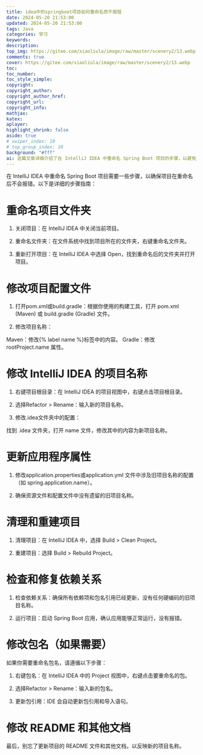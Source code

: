 ```yaml
---
title: idea中的springboot项目如何重命名而不报错
date: 2024-05-20 21:53:00
updated: 2024-05-20 21:53:00
tags: Java
categories: 学习
keywords: 
description:
top_img: https://gitee.com/xiaoliula/image/raw/master/scenery2/13.webp
comments: true
cover: https://gitee.com/xiaoliula/image/raw/master/scenery2/13.webp
toc:
toc_number:
toc_style_simple:
copyright:
copyright_author:
copyright_author_href:
copyright_url:
copyright_info:
mathjax:
katex:
aplayer:
highlight_shrink: false
aside: true
# swiper_index: 10
# top_group_index: 10
background: "#fff"
ai: 这篇文章详细介绍了在 IntelliJ IDEA 中重命名 Spring Boot 项目的步骤，以避免重命名后报错。具体步骤包括：关闭并在文件系统中重命名项目文件夹后重新打开；根据构建工具修改项目配置文件；在 IDE 中重命名项目并修改 .idea 文件夹中的配置；更新应用程序属性；清理和重建项目；检查和修复依赖关系并运行项目；若有需要重命名包名；最后更新 README 等文档。
---
```


在 IntelliJ IDEA 中重命名 Spring Boot 项目需要一些步骤，以确保项目在重命名后不会报错。以下是详细的步骤指南：
# 重命名项目文件夹
1. 关闭项目：在 IntelliJ IDEA 中关闭当前项目。

2. 重命名文件夹：在文件系统中找到项目所在的文件夹，右键重命名文件夹。

3. 重新打开项目：在 IntelliJ IDEA 中选择 Open，找到重命名后的文件夹并打开项目。

# 修改项目配置文件
1. 打开pom.xml或build.gradle：根据你使用的构建工具，打开 pom.xml (Maven) 或 build.gradle (Gradle) 文件。

2. 修改项目名称：

Maven：修改{% label name %}标签中的内容。
Gradle：修改 rootProject.name 属性。
# 修改 IntelliJ IDEA 的项目名称
1. 右键项目根目录：在 IntelliJ IDEA 的项目视图中，右键点击项目根目录。

2. 选择Refactor > Rename：输入新的项目名称。

3. 修改.idea文件夹中的配置：

找到 .idea 文件夹，打开 name 文件，修改其中的内容为新项目名称。
# 更新应用程序属性
1. 修改application.properties或application.yml 文件中涉及旧项目名称的配置（如 spring.application.name）。

2. 确保资源文件和配置文件中没有遗留的旧项目名称。

# 清理和重建项目
1. 清理项目：在 IntelliJ IDEA 中，选择 Build > Clean Project。

2. 重建项目：选择 Build > Rebuild Project。

# 检查和修复依赖关系
1. 检查依赖关系：确保所有依赖项和包名引用已经更新，没有任何硬编码的旧项目名称。

2. 运行项目：启动 Spring Boot 应用，确认应用能够正常运行，没有报错。

# 修改包名（如果需要）
如果你需要重命名包名，请遵循以下步骤：

1. 右键包名：在 IntelliJ IDEA 中的 Project 视图中，右键点击要重命名的包。

2. 选择Refactor > Rename：输入新的包名。

3. 更新包引用：IDE 会自动更新包引用和导入语句。

# 修改 README 和其他文档
最后，别忘了更新项目的 README 文件和其他文档，以反映新的项目名称。